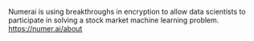 Numerai is using breakthroughs in encryption to allow data scientists to participate in solving a stock market machine learning problem.
https://numer.ai/about
